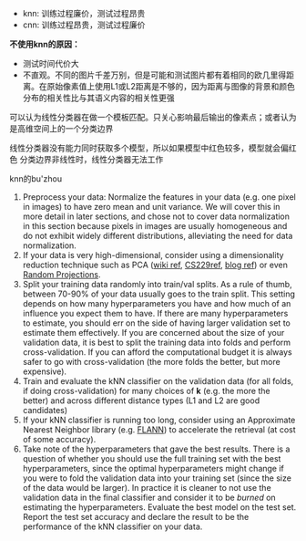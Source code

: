 - knn: 训练过程廉价，测试过程昂贵
- cnn: 训练过程昂贵，测试过程廉价

**不使用knn的原因：**

- 测试时间代价大
- 不直观。不同的图片千差万别，但是可能和测试图片都有着相同的欧几里得距离。在原始像素值上使用L1或L2距离是不够的，因为距离与图像的背景和颜色分布的相关性比与其语义内容的相关性更强

可以认为线性分类器在做一个模板匹配。只关心影响最后输出的像素点；或者认为是高维空间上的一个分类边界

线性分类器没有能力同时获取多个模型，所以如果模型中红色较多，模型就会偏红色
分类边界非线性时，线性分类器无法工作

knn的bu'zhou

1.  Preprocess your data: Normalize the features in your data (e.g. one pixel in images) to have zero mean and unit variance. We will cover this in more detail in later sections, and chose not to cover data normalization in this section because pixels in images are usually homogeneous and do not exhibit widely different distributions, alleviating the need for data normalization.
2.  If your data is very high-dimensional, consider using a dimensionality reduction technique such as PCA ([wiki ref](http://en.wikipedia.org/wiki/Principal_component_analysis),  [CS229ref](http://cs229.stanford.edu/notes/cs229-notes10.pdf),  [blog ref](http://www.bigdataexaminer.com/understanding-dimensionality-reduction-principal-component-analysis-and-singular-value-decomposition/)) or even  [Random Projections](http://scikit-learn.org/stable/modules/random_projection.html).
3.  Split your training data randomly into train/val splits. As a rule of thumb, between 70-90% of your data usually goes to the train split. This setting depends on how many hyperparameters you have and how much of an influence you expect them to have. If there are many hyperparameters to estimate, you should err on the side of having larger validation set to estimate them effectively. If you are concerned about the size of your validation data, it is best to split the training data into folds and perform cross-validation. If you can afford the computational budget it is always safer to go with cross-validation (the more folds the better, but more expensive).
4.  Train and evaluate the kNN classifier on the validation data (for all folds, if doing cross-validation) for many choices of  **k**  (e.g. the more the better) and across different distance types (L1 and L2 are good candidates)
5.  If your kNN classifier is running too long, consider using an Approximate Nearest Neighbor library (e.g.  [FLANN](http://www.cs.ubc.ca/research/flann/)) to accelerate the retrieval (at cost of some accuracy).
6.  Take note of the hyperparameters that gave the best results. There is a question of whether you should use the full training set with the best hyperparameters, since the optimal hyperparameters might change if you were to fold the validation data into your training set (since the size of the data would be larger). In practice it is cleaner to not use the validation data in the final classifier and consider it to be  _burned_  on estimating the hyperparameters. Evaluate the best model on the test set. Report the test set accuracy and declare the result to be the performance of the kNN classifier on your data.
<!--stackedit_data:
eyJoaXN0b3J5IjpbLTE5MDY4MTM4MzAsLTIwOTUxMzk2MzYsOT
A1NjIyMzQsNTA5OTc2NzksMTAyODEyODEyNiwyOTYxNDU3MTcs
LTEwOTIzMzY4NTUsODM5Mzk2Njg2XX0=
-->